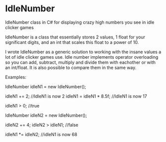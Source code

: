 # IdleNumber
IdleNumber class in C# for displaying crazy high numbers you see in idle clicker games

IdleNumber is a class that essentially stores 2 values, 1 float for your significant digits, and an int that scales this float to a power of 10.

I wrote IdleNumber as a generic solution to working with the insane values a lot of idle clicker games use. Idle number implements operator overloading so you can add, subtract, multiply and divide them with eachother or with an int/float.
It is also possible to compare them in the same way.

Examples:

IdleNumber idleN1 = new IdleNumber();

idleN1 += 2; //IdleN1 is now 2
idleN1 = idleN1 * 8.5f; //IdleN1 is now 17

idleN1 > 0; //true

IdleNumber idleN2 = new IdleNumber();

idleN2 += 4;
idleN2 > idleN1; //false

idleN1 *= idleN2; //idleN1 is now 68
